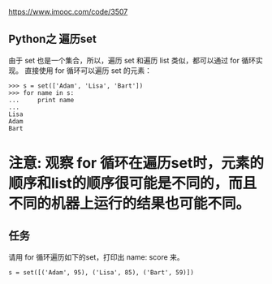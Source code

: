 
https://www.imooc.com/code/3507

## Python之 遍历set

由于 set 也是一个集合，所以，遍历 set 和遍历 list 类似，都可以通过 for 循环实现。
直接使用 for 循环可以遍历 set 的元素：

```
>>> s = set(['Adam', 'Lisa', 'Bart'])
>>> for name in s:
...     print name
... 
Lisa
Adam
Bart

```

# 注意: 观察 for 循环在遍历set时，元素的顺序和list的顺序很可能是不同的，而且不同的机器上运行的结果也可能不同。


## 任务

请用 for 循环遍历如下的set，打印出 name: score 来。

```
s = set([('Adam', 95), ('Lisa', 85), ('Bart', 59)])

```

